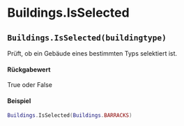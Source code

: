 # Buildings.IsSelected

## `Buildings.IsSelected(buildingtype)`

Prüft, ob ein Gebäude eines bestimmten Typs selektiert ist.

#### Rückgabewert

True oder False

#### Beispiel

```lua
Buildings.IsSelected(Buildings.BARRACKS)
```

